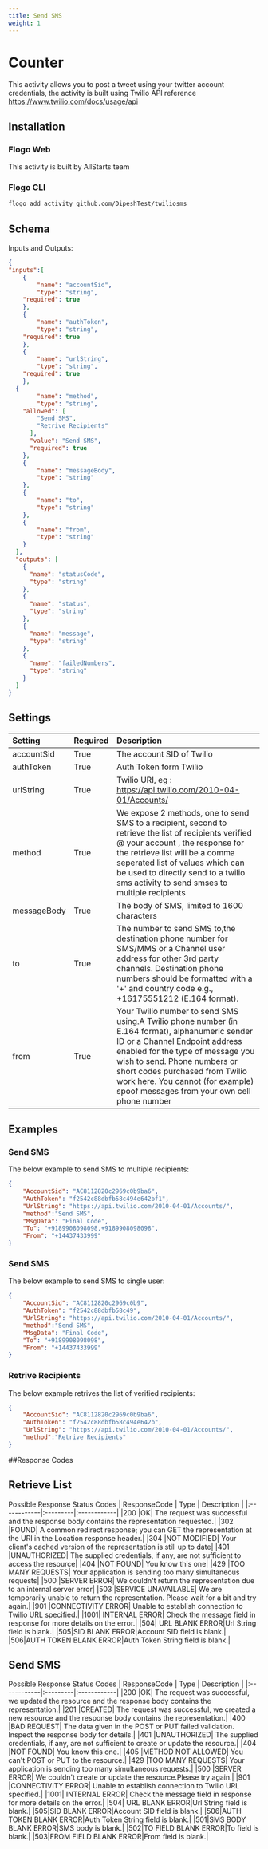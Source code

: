 ```yaml
---
title: Send SMS
weight: 1
---
```


# Counter
This activity allows you to post a tweet using your twitter account credentials, the activity is built using Twilio API reference https://www.twilio.com/docs/usage/api

## Installation
### Flogo Web
This activity is built by AllStarts team
### Flogo CLI
```bash
flogo add activity github.com/DipeshTest/twiliosms
```

## Schema
Inputs and Outputs:

```json
{
"inputs":[
    {
		"name": "accountSid",
		"type": "string",
    "required": true
	},
	{
		"name": "authToken",
		"type": "string",
    "required": true
	},
	{
		"name": "urlString",
		"type": "string",
    "required": true
	},
  {
		"name": "method",
		"type": "string",
    "allowed": [
        "Send SMS",
        "Retrive Recipients"
      ],
      "value": "Send SMS",
      "required": true
	},
	{
		"name": "messageBody",
		"type": "string"
	},
	{
		"name": "to",
		"type": "string"
	},
	{
		"name": "from",
		"type": "string"
	}
  ],
  "outputs": [
    {
      "name": "statusCode",
      "type": "string"
    },
    {
      "name": "status",
      "type": "string"
    },
	{
      "name": "message",
      "type": "string"
    },
	{
      "name": "failedNumbers",
      "type": "string"
    }
  ]
}
```
## Settings
| Setting     | Required | Description |
|:------------|:---------|:------------|
| accountSid | True     | The account SID of Twilio |         
| authToken   | True    | Auth Token form Twilio|
| urlString | True     | Twilio URI, eg : https://api.twilio.com/2010-04-01/Accounts/ |  
| method | True     | We expose 2 methods, one to send SMS to a recipient, second to retrieve the list of recipients verified @ your account , the response for the retrieve list will be a comma seperated list of values which can be used to directly send to a twilio sms activity to send smses to multiple recipients|  
| messageBody | True     | The body of SMS, limited to 1600 characters|  
| to       | True    |The number to send SMS to,the destination phone number for SMS/MMS or a Channel user address for other 3rd party channels. Destination phone numbers should be formatted with a '+' and country code e.g., +16175551212 (E.164 format).|
| from       | True    | Your Twilio number to send SMS using.A Twilio phone number (in E.164 format), alphanumeric sender ID or a Channel Endpoint address enabled for the type of message you wish to send. Phone numbers or short codes purchased from Twilio work here. You cannot (for example) spoof messages from your own cell phone number  |

## Examples
### Send SMS
The below example to send SMS to multiple recipients:

```json
{
	"AccountSid": "AC8112820c2969c0b9ba6",
	"AuthToken": "f2542c88dbfb58c494e642bf1",
	"UrlString": "https://api.twilio.com/2010-04-01/Accounts/",
	"method":"Send SMS",
	"MsgData": "Final Code",
	"To": "+9189908098098,+9189908098098",
	"From": "+14437433999"
}
```

### Send SMS
The below example to send SMS to single user:

```json
{
	"AccountSid": "AC8112820c2969c0b9",
	"AuthToken": "f2542c88dbfb58c49",
	"UrlString": "https://api.twilio.com/2010-04-01/Accounts/",
	"method":"Send SMS",
	"MsgData": "Final Code",
	"To": "+9189908098098",
	"From": "+14437433999"
}
```

### Retrive Recipients
The below example retrives the list of verified recipients:

```json
{
	"AccountSid": "AC8112820c2969c0b9ba6",
	"AuthToken": "f2542c88dbfb58c494e642b",
	"UrlString": "https://api.twilio.com/2010-04-01/Accounts/",
	"method":"Retrive Recipients"
}
```
##Response Codes
## Retrieve List
Possible Response Status Codes
| ResponseCode     | Type | Description |
|:------------|:---------|:------------|
|200 |OK| The request was successful and the response body contains the representation requested.|
|302 |FOUND| A common redirect response; you can GET the representation at the URI in the Location response header.|
|304 |NOT MODIFIED| Your client's cached version of the representation is still up to date|
|401 |UNAUTHORIZED| The supplied credentials, if any, are not sufficient to access the resource|
|404 |NOT FOUND| You know this one|
|429 |TOO MANY REQUESTS| Your application is sending too many simultaneous requests|
|500 |SERVER ERROR| We couldn't return the representation due to an internal server error|
|503 |SERVICE UNAVAILABLE| We are temporarily unable to return the representation. Please wait for a bit and try again.|
|901 |CONNECTIVITY ERROR| Unable to establish connection to Twilio URL specified.|
|1001| INTERNAL ERROR| Check the message field in response for more details on the error.|
|504| URL BLANK ERROR|Url String field is blank.|
|505|SID BLANK ERROR|Account SID field is blank.|
|506|AUTH TOKEN BLANK ERROR|Auth Token String field is blank.|

## Send SMS
Possible Response Status Codes
| ResponseCode     | Type | Description |
|:------------|:---------|:------------|
|200 |OK| The request was successful, we updated the resource and the response body contains the representation.|
|201 |CREATED| The request was successful, we created a new resource and the response body contains the representation.|
|400 |BAD REQUEST| The data given in the POST or PUT failed validation. Inspect the response body for details.|
|401 |UNAUTHORIZED| The supplied credentials, if any, are not sufficient to create or update the resource.|
|404 |NOT FOUND| You know this one.|
|405 |METHOD NOT ALLOWED| You can't POST or PUT to the resource.|
|429 |TOO MANY REQUESTS| Your application is sending too many simultaneous requests.|
|500 |SERVER ERROR| We couldn't create or update the resource.Please try again.|
|901 |CONNECTIVITY ERROR| Unable to establish connection to Twilio URL specified.|
|1001| INTERNAL ERROR| Check the message field in response for more details on the error.|
|504| URL BLANK ERROR|Url String field is blank.|
|505|SID BLANK ERROR|Account SID field is blank.|
|506|AUTH TOKEN BLANK ERROR|Auth Token String field is blank.|
|501|SMS BODY BLANK ERROR|SMS body is blank.|
|502|TO FIELD BLANK ERROR|To field is blank.|
|503|FROM FIELD BLANK ERROR|From field is blank.|